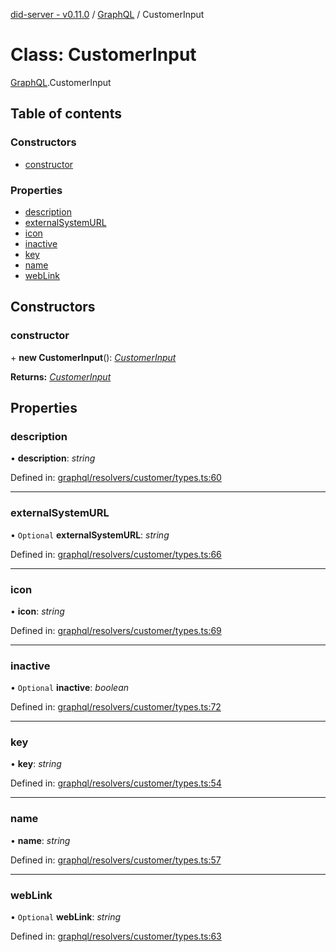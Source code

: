 [did-server - v0.11.0](../README.md) / [GraphQL](../modules/graphql.md) / CustomerInput

# Class: CustomerInput

[GraphQL](../modules/graphql.md).CustomerInput

## Table of contents

### Constructors

- [constructor](graphql.customerinput.md#constructor)

### Properties

- [description](graphql.customerinput.md#description)
- [externalSystemURL](graphql.customerinput.md#externalsystemurl)
- [icon](graphql.customerinput.md#icon)
- [inactive](graphql.customerinput.md#inactive)
- [key](graphql.customerinput.md#key)
- [name](graphql.customerinput.md#name)
- [webLink](graphql.customerinput.md#weblink)

## Constructors

### constructor

\+ **new CustomerInput**(): [*CustomerInput*](graphql.customerinput.md)

**Returns:** [*CustomerInput*](graphql.customerinput.md)

## Properties

### description

• **description**: *string*

Defined in: [graphql/resolvers/customer/types.ts:60](https://github.com/Puzzlepart/did/blob/dev/server/graphql/resolvers/customer/types.ts#L60)

___

### externalSystemURL

• `Optional` **externalSystemURL**: *string*

Defined in: [graphql/resolvers/customer/types.ts:66](https://github.com/Puzzlepart/did/blob/dev/server/graphql/resolvers/customer/types.ts#L66)

___

### icon

• **icon**: *string*

Defined in: [graphql/resolvers/customer/types.ts:69](https://github.com/Puzzlepart/did/blob/dev/server/graphql/resolvers/customer/types.ts#L69)

___

### inactive

• `Optional` **inactive**: *boolean*

Defined in: [graphql/resolvers/customer/types.ts:72](https://github.com/Puzzlepart/did/blob/dev/server/graphql/resolvers/customer/types.ts#L72)

___

### key

• **key**: *string*

Defined in: [graphql/resolvers/customer/types.ts:54](https://github.com/Puzzlepart/did/blob/dev/server/graphql/resolvers/customer/types.ts#L54)

___

### name

• **name**: *string*

Defined in: [graphql/resolvers/customer/types.ts:57](https://github.com/Puzzlepart/did/blob/dev/server/graphql/resolvers/customer/types.ts#L57)

___

### webLink

• `Optional` **webLink**: *string*

Defined in: [graphql/resolvers/customer/types.ts:63](https://github.com/Puzzlepart/did/blob/dev/server/graphql/resolvers/customer/types.ts#L63)
